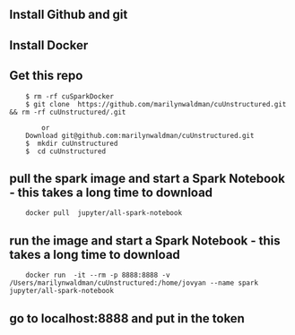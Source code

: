 ##  Install Github and git
##  Install Docker
##  Get this repo


````
    $ rm -rf cuSparkDocker
    $ git clone  https://github.com/marilynwaldman/cuUnstructured.git && rm -rf cuUnstructured/.git

        or
    Download git@github.com:marilynwaldman/cuUnstructured.git
    $  mkdir cuUnstructured
    $  cd cuUnstructured
````




##  pull the spark image and start a Spark Notebook - this takes a long time to download

````
    docker pull  jupyter/all-spark-notebook

```` 


##  run the  image and start a Spark Notebook - this takes a long time to download

````
    docker run  -it --rm -p 8888:8888 -v /Users/marilynwaldman/cuUnstructured:/home/jovyan --name spark jupyter/all-spark-notebook

```` 


##  go to localhost:8888 and put in the token  




